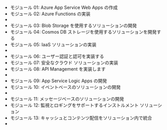 - モジュール 01: Azure App Service Web Apps の作成
- モジュール 02: Azure Functions の実装
- 
- モジュール 03: Blob Storage を使用するソリューションの開発
- モジュール 04: Cosmos DB ストレージを使用するソリューションを開発する
- モジュール 05: IaaS ソリューションの実装
- 
- モジュール 06: ユーザー認証と認可を実装する
- モジュール 07: 安全なクラウド ソリューションの実装
- モジュール 08: API Management を実装します
- 
- モジュール 09: App Service Logic Apps の開発
- モジュール 10: イベントベースのソリューションの開発
- 
- モジュール 11: メッセージベースのソリューションの開発
- モジュール 12: 監視とロギングをサポートするインストルメント ソリューション
- モジュール 13: キャッシュとコンテンツ配信をソリューション内で統合
- 